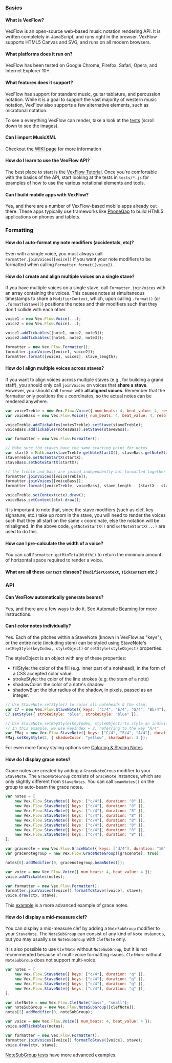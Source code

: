 ### Basics

#### What is VexFlow?

VexFlow is an open-source web-based music notation rendering API. It is written completely in JavaScript, and runs right in the browser. VexFlow supports HTML5 Canvas and SVG, and runs on all modern browsers.

#### What platforms does it run on?

VexFlow has been tested on Google Chrome, Firefox, Safari, Opera, and Internet Explorer 10+.

#### What features does it support?

VexFlow has support for standard music, guitar tablature, and percussion notation. While it is a goal to support the vast majority of western music notation, VexFlow also supports a few alternative elements, such as microtonal notation.

To see a everything VexFlow can render, take a look at the [tests](http://www.vexflow.com/tests/index.html) (scroll down to see the images).

#### Can I import MusicXML

Checkout the [WIKI page](https://github.com/0xfe/vexflow/wiki/Import-MusicXML) for more information

#### How do I learn to use the VexFlow API?

The best place to start is the [VexFlow Tutorial](http://www.vexflow.com/docs/tutorial.html). Once you're comfortable with the basics of the API, start looking at the tests in `tests/*.js` for examples of how to use the various notational elements and tools.

#### Can I build mobile apps with VexFlow?

Yes, and there are a number of VexFlow-based mobile apps already out there. These apps typically use frameworks like [PhoneGap](phonegap.com) to build HTML5 applications on phones and tablets.

### Formatting

#### How do I auto-format my note modifiers (accidentals, etc)?

Even with a single voice, you must always call `Formatter.joinVoices([voice])` if you want your note modifiers to be formatted when calling `Formatter.format([voice])`.

#### How do I create and align multiple voices on a single stave?

If you have multiple voices on a single stave, call `Formatter.joinVoices` with an array containing the voices. This causes notes at simultaneous timestamps to share a `ModifierContext`, which, upon calling `.format()` (or `.formatToStave()`) positions the notes and their modifiers such that they don't collide with each other.

```javascript
voice1 = new Vex.Flow.Voice(...);
voice2 = new Vex.Flow.Voice(...);

voice1.addTickables([note1, note2, note3]);
voice2.addTickables([note1, note2, note3]);

formatter = new Vex.Flow.Formatter();
formatter.joinVoices([voice1, voice2]);
formatter.format([voice1, voice2], stave_length);
```

#### How do I align multiple voices across staves?

If you want to align voices across multiple staves (e.g., for building a grand staff), you should only call `joinVoices` on voices that **share a stave**. However, you should call `format` with **all aligned voices**. Remember that the formatter only positions the `x` coordinates, so the actual notes can be rendered anywhere.

```javascript
var voiceTreble = new Vex.Flow.Voice({ num_beats: 4, beat_value: 4, resolution: Vex.Flow.RESOLUTION });
var voiceBass = new Vex.Flow.Voice({ num_beats: 4, beat_value: 4, resolution: Vex.Flow.RESOLUTION });

voiceTreble.addTickables(notesTreble).setStave(staveTreble);
voiceBass.addTickables(notesBass).setStave(staveBass);

var formatter = new Vex.Flow.Formatter();

// Make sure the staves have the same starting point for notes
var startX = Math.max(staveTreble.getNoteStartX(), staveBass.getNoteStartX());
staveTreble.setNoteStartX(startX);
staveBass.setNoteStartX(startX);

// the treble and bass are joined independently but formatted together
formatter.joinVoices([voiceTreble]);
formatter.joinVoices([voiceBass]);
formatter.format([voiceTreble, voiceBass], stave_length - (startX - staveX));

voiceTreble.setContext(ctx).draw();
voiceBass.setContext(ctx).draw();
```

It is important to note that, since the stave modifiers (such as clef, key signature, etc.) take up room in the stave, you will need to render the voices such that they all start on the same `x` coordinate, else the notation will be misaligned. In the above code, `getNoteStartX()` and `setNoteStartX(...)` are used to do this.

#### How can I pre-calculate the width of a voice?

You can call `Formatter.getMinTotalWidth()` to return the minimum amount of horizontal space required to render a voice.

#### What are all these `context` classes? (`ModifierContext`, `TickContext` etc.)

### API

#### Can VexFlow automatically generate beams?

Yes, and there are a few ways to do it. See [Automatic Beaming](https://github.com/0xfe/vexflow/wiki/Automatic-Beaming) for more instructions.

#### Can I color notes individually?

Yes. Each of the pitches within a StaveNote (known in VexFlow as "keys"), or the entire note (including stem) can be styled using StaveNote's `setKeyStyle(keyIndex, styleObject)` or `setStyle(styleObject)` properties.

The styleObject is an object with any of these properties:

-   fillStyle: the color of the fill (e.g. inner part of a notehead), in the form of a CSS accepted color value.
-   strokeStyle: the color of the line strokes (e.g. the stem of a note)
-   shadowColor: the color of a note's shadow
-   shadowBlur: the blur radius of the shadow, in pixels, passed as an integer.

```javascript
// Use StaveNote.setStyle() to color all noteheads & the stem:
var C7 = new Vex.Flow.StaveNote({ keys: ["C/4", "E/4", "G/4", "Bb/4"], duration: "8" });
C7.setStyle({ strokeStyle: "blue", strokeStyle: "blue" });

// Use StaveNote.setKeyStyle(keyIndex, styleObject) to style an individual notehead.
// In this example, we use keyIndex = 2, referring to the key "A/4"
var FMaj = new Vex.Flow.StaveNote({ keys: ["C/4", "F/4", "A/4"], duration: "8" });
FMaj.setKeyStyle(2, { shadowColor: "yellow", shadowBlur: 3 });
```

For even more fancy styling options see [Coloring & Styling Notes](https://github.com/0xfe/vexflow/wiki/Coloring-&-Styling-Notes)

#### How do I display grace notes?

Grace notes are created by adding a `GraceNoteGroup` modifier to your `StaveNote`. The `GraceNoteGroup` consists of `GraceNote` instances, which are only slightly different from `StaveNotes`. You can call `beamNotes()` on the group to auto-beam the grace notes.

```javascript
var notes = [
    new Vex.Flow.StaveNote({ keys: ["c/4"], duration: "8" }),
    new Vex.Flow.StaveNote({ keys: ["c/4"], duration: "8" }),
    new Vex.Flow.StaveNote({ keys: ["c/4"], duration: "8" }),
    new Vex.Flow.StaveNote({ keys: ["c/4"], duration: "8" }),
    new Vex.Flow.StaveNote({ keys: ["c/4"], duration: "8" }),
    new Vex.Flow.StaveNote({ keys: ["c/4"], duration: "8" }),
    new Vex.Flow.StaveNote({ keys: ["c/4"], duration: "8" }),
    new Vex.Flow.StaveNote({ keys: ["c/4"], duration: "8" }),
];

var gracenote = new Vex.Flow.GraceNote({ keys: ["d/4"], duration: "16", slash: true });
var gracenotegroup = new Vex.Flow.GraceNoteGroup([gracenote], true);

notes[0].addModifier(0, gracenotegroup.beamNotes());

var voice = new Vex.Flow.Voice({ num_beats: 4, beat_value: 4 });
voice.addTickables(notes);

var formatter = new Vex.Flow.Formatter();
formatter.joinVoices([voice]).formatToStave([voice], stave);
voice.draw(ctx, stave);
```

This [example](https://jsfiddle.net/vW9v5/24/) is a more advanced example of grace notes.

#### How do I display a mid-measure clef?

You can display a mid-measure clef by adding a `NoteSubGroup` modifier to your `StaveNote`. The `NoteSubGroup` can consist of any kind of `Note` instances, but you may usually use `NoteSubGroup` with `ClefNote` only.

It is also possible to use `ClefNote` without `NoteSubGroup`, but it is not recommended because of multi-voice formatting issues. `ClefNote` without `NoteSubGroup` does not support multi-voice.

```javascript
var notes = [
    new Vex.Flow.StaveNote({ keys: ["c/4"], duration: "q" }),
    new Vex.Flow.StaveNote({ keys: ["c/4"], duration: "q" }),
    new Vex.Flow.StaveNote({ keys: ["c/4"], duration: "q" }),
    new Vex.Flow.StaveNote({ keys: ["c/4"], duration: "q" }),
];

var clefNote = new Vex.Flow.ClefNote("bass", "small");
var noteSubGroup = new Vex.Flow.NoteSubGroup([clefNote]);
notes[2].addModifier(0, noteSubGroup);

var voice = new Vex.Flow.Voice({ num_beats: 4, beat_value: 4 });
voice.addTickables(notes);

var formatter = new Vex.Flow.Formatter();
formatter.joinVoices([voice]).formatToStave([voice], stave);
voice.draw(ctx, stave);
```

[NoteSubGroup tests](https://github.com/0xfe/vexflow/blob/master/tests/notesubgroup_tests.ts) have more advanced examples.
